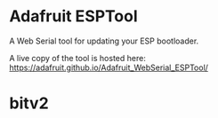 # Adafruit ESPTool

A Web Serial tool for updating your ESP bootloader.

A live copy of the tool is hosted here: https://adafruit.github.io/Adafruit_WebSerial_ESPTool/
# bitv2
